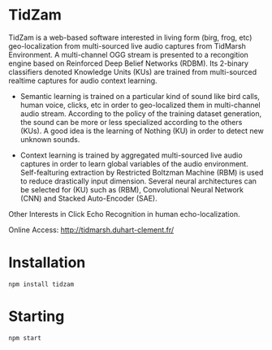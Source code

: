 # TidZam

TidZam is a web-based software interested in living form (birg, frog, etc) geo-localization from multi-sourced live audio  captures from TidMarsh Environment. A multi-channel OGG stream is presented to a recongition engine based on Reinforced Deep Belief Networks (RDBM). Its 2-binary classifiers denoted Knowledge Units (KUs) are trained from multi-sourced realtime  captures for audio context learning.

* Semantic learning is trained on a particular kind of sound like bird calls, human voice, clicks, etc in order to geo-localized them in multi-channel audio stream. According to the policy of the training dataset generation, the sound can be more or less specialized according to the others (KUs). A good idea is the learning of  Nothing (KU) in order to detect new unknown sounds.

* Context learning is trained by aggregated multi-sourced live audio captures in order to learn global  variables of the audio environment. Self-fealturing extraction by Restricted Boltzman Machine (RBM) is used to reduce drastically input dimension. Several neural architectures can be selected for (KU) such as (RBM), Convolutional Neural Network (CNN) and Stacked Auto-Encoder (SAE).

Other Interests in Click Echo Recognition in human echo-localization.

Online Access: http://tidmarsh.duhart-clement.fr/

# Installation

```
npm install tidzam
```

# Starting
```
npm start
```
